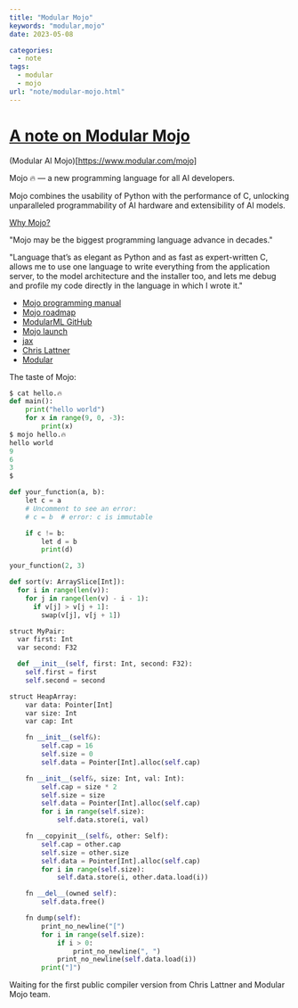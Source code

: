 ```yaml
---
title: "Modular Mojo"
keywords: "modular,mojo"
date: 2023-05-08

categories:
  - note
tags:
  - modular
  - mojo
url: "note/modular-mojo.html"
---
```

[//]: # (Post ID: 4e016cd3e05383b9082161d192967b81)

# [A note on Modular Mojo](/note/modular-mojo.html)


(Modular AI Mojo)[https://www.modular.com/mojo]


Mojo 🔥 — a new programming language for all AI developers.

Mojo combines the usability of Python with the performance of C, unlocking unparalleled programmability of AI hardware and extensibility of AI models.

[Why Mojo?](https://docs.modular.com/mojo/why-mojo.html)


"Mojo may be the biggest programming language advance in decades."

"Language that’s as elegant as Python and as fast as expert-written C, allows me to use one language to write everything from the application server, to the model architecture and the installer too, and lets me debug and profile my code directly in the language in which I wrote it."


* [Mojo programming manual](https://docs.modular.com/mojo/programming-manual.html)
* [Mojo roadmap](https://docs.modular.com/mojo/roadmap.html)
* [ModularML GitHub](https://github.com/modularml/mojo)
* [Mojo launch](https://www.fast.ai/posts/2023-05-03-mojo-launch.html)
* [jax](https://jax.readthedocs.io/en/latest/)
* [Chris Lattner](https://en.wikipedia.org/wiki/Chris_Lattner)
* [Modular](https://www.modular.com)


The taste of Mojo:

```Python
$ cat hello.🔥
def main():
    print("hello world")
    for x in range(9, 0, -3):
        print(x)
$ mojo hello.🔥
hello world
9
6
3
$
```

```Python
def your_function(a, b):
    let c = a
    # Uncomment to see an error:
    # c = b  # error: c is immutable

    if c != b:
        let d = b
        print(d)

your_function(2, 3)
```

```Python
def sort(v: ArraySlice[Int]):
  for i in range(len(v)):
    for j in range(len(v) - i - 1):
      if v[j] > v[j + 1]:
        swap(v[j], v[j + 1])
```


```Python
struct MyPair:
  var first: Int
  var second: F32

  def __init__(self, first: Int, second: F32):
    self.first = first
    self.second = second
```


```Python
struct HeapArray:
    var data: Pointer[Int]
    var size: Int
    var cap: Int

    fn __init__(self&):
        self.cap = 16
        self.size = 0
        self.data = Pointer[Int].alloc(self.cap)

    fn __init__(self&, size: Int, val: Int):
        self.cap = size * 2
        self.size = size
        self.data = Pointer[Int].alloc(self.cap)
        for i in range(self.size):
            self.data.store(i, val)

    fn __copyinit__(self&, other: Self):
        self.cap = other.cap
        self.size = other.size
        self.data = Pointer[Int].alloc(self.cap)
        for i in range(self.size):
            self.data.store(i, other.data.load(i))

    fn __del__(owned self):
        self.data.free()

    fn dump(self):
        print_no_newline("[")
        for i in range(self.size):
            if i > 0:
                print_no_newline(", ")
            print_no_newline(self.data.load(i))
        print("]")
```


Waiting for the first public compiler version from Chris Lattner and Modular Mojo team.
